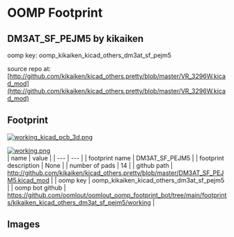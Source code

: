 # OOMP Footprint  
## DM3AT_SF_PEJM5  by kikaiken  
  
oomp key: oomp_kikaiken_kicad_others_dm3at_sf_pejm5  
  
source repo at: [http://github.com/kikaiken/kicad_others.pretty/blob/master/VR_3296W.kicad_mod](http://github.com/kikaiken/kicad_others.pretty/blob/master/VR_3296W.kicad_mod)  
## Footprint  
  
[![working_kicad_pcb_3d.png](working_kicad_pcb_3d_600.png)](working_kicad_pcb_3d.png)  
  
[![working.png](working_600.png)](working.png)  
| name | value | 
| --- | --- | 
| footprint name | DM3AT_SF_PEJM5 | 
| footprint description | None | 
| number of pads | 14 | 
| github path | http://github.com/kikaiken/kicad_others.pretty/blob/master/DM3AT_SF_PEJM5.kicad_mod | 
| oomp key | oomp_kikaiken_kicad_others_dm3at_sf_pejm5 | 
| oomp bot github | https://github.com/oomlout/oomlout_oomp_footprint_bot/tree/main/footprints/kikaiken_kicad_others_dm3at_sf_pejm5/working | 
## Images  
